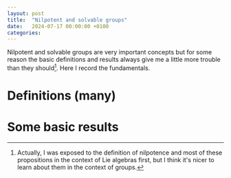 ```yaml
---
layout: post
title:  "Nilpotent and solvable groups"
date:   2024-07-17 00:00:00 +0100
categories: 
---
```


Nilpotent and solvable groups are very important concepts but for some reason the basic definitions and results always give me a little more trouble than they should[^lie]. Here I record the fundamentals.

# Definitions (many)

# Some basic results



[^lie]: Actually, I was exposed to the definition of nilpotence and most of these propositions in the context of Lie algebras first, but I think it's nicer to learn about them in the context of groups. 